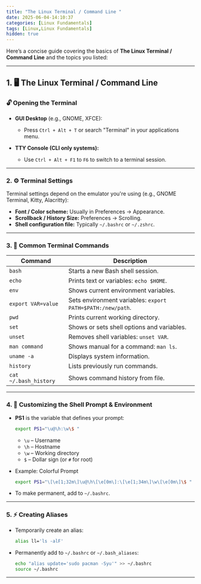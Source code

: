 ```yaml
---
title: "The Linux Terminal / Command Line "
date: 2025-06-04-14:10:37
categories: [Linux Fundamentals]
tags: [Linux,Linux Fundamentals]
hidden: true
---
```


Here’s a concise guide covering the basics of **The Linux Terminal / Command Line** and the topics you listed:

---

## 1. **🖥️ The Linux Terminal / Command Line**

### 🔓 Opening the Terminal

* **GUI Desktop** (e.g., GNOME, XFCE):

  * Press `Ctrl + Alt + T` or search "Terminal" in your applications menu.
* **TTY Console (CLI only systems):**

  * Use `Ctrl + Alt + F1` to `F6` to switch to a terminal session.

---

### 2. **⚙️ Terminal Settings**

Terminal settings depend on the emulator you're using (e.g., GNOME Terminal, Kitty, Alacritty):

* **Font / Color scheme:** Usually in Preferences → Appearance.
* **Scrollback / History Size:** Preferences → Scrolling.
* **Shell configuration file:** Typically `~/.bashrc` or `~/.zshrc`.

---

### 3. **🔁 Common Terminal Commands**

| Command               | Description                                                |
| --------------------- | ---------------------------------------------------------- |
| `bash`                | Starts a new Bash shell session.                           |
| `echo`                | Prints text or variables: `echo $HOME`.                    |
| `env`                 | Shows current environment variables.                       |
| `export VAR=value`    | Sets environment variables: `export PATH=$PATH:/new/path`. |
| `pwd`                 | Prints current working directory.                          |
| `set`                 | Shows or sets shell options and variables.                 |
| `unset`               | Removes shell variables: `unset VAR`.                      |
| `man command`         | Shows manual for a command: `man ls`.                      |
| `uname -a`            | Displays system information.                               |
| `history`             | Lists previously run commands.                             |
| `cat ~/.bash_history` | Shows command history from file.                           |

---

### 4. **🎨 Customizing the Shell Prompt & Environment**

* **PS1** is the variable that defines your prompt:

  ```bash
  export PS1="\u@\h:\w\$ "
  ```

  * `\u` – Username
  * `\h` – Hostname
  * `\w` – Working directory
  * `$` – Dollar sign (or `#` for root)

* Example: Colorful Prompt

  ```bash
  export PS1="\[\e[1;32m\]\u@\h\[\e[0m\]:\[\e[1;34m\]\w\[\e[0m\]\$ "
  ```

* To make permanent, add to `~/.bashrc`.

---

### 5. **⚡ Creating Aliases**

* Temporarily create an alias:

  ```bash
  alias ll='ls -alF'
  ```

* Permanently add to `~/.bashrc` or `~/.bash_aliases`:

  ```bash
  echo "alias update='sudo pacman -Syu'" >> ~/.bashrc
  source ~/.bashrc
  ```

---

